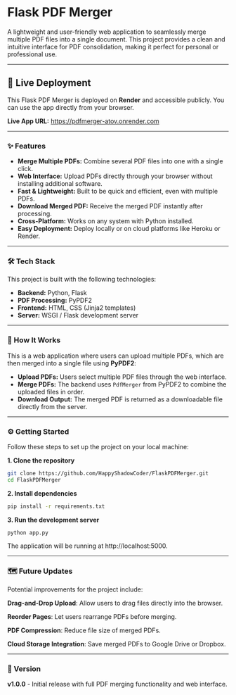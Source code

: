 # Flask PDF Merger

A lightweight and user-friendly web application to seamlessly merge multiple PDF files into a single document. This project provides a clean and intuitive interface for PDF consolidation, making it perfect for personal or professional use.
***

## 🚀 Live Deployment

This Flask PDF Merger is deployed on **Render** and accessible publicly. You can use the app directly from your browser.

**Live App URL:** https://pdfmerger-atov.onrender.com

***

### ✨ Features

- **Merge Multiple PDFs:** Combine several PDF files into one with a single click.
- **Web Interface:** Upload PDFs directly through your browser without installing additional software.
- **Fast & Lightweight:** Built to be quick and efficient, even with multiple PDFs.
- **Download Merged PDF:** Receive the merged PDF instantly after processing.
- **Cross-Platform:** Works on any system with Python installed.
- **Easy Deployment:** Deploy locally or on cloud platforms like Heroku or Render.

***

### 🛠️ Tech Stack

This project is built with the following technologies:

- **Backend:** Python, Flask
- **PDF Processing:** PyPDF2
- **Frontend:** HTML, CSS (Jinja2 templates)
- **Server:** WSGI / Flask development server

***

### 🚀 How It Works

This is a web application where users can upload multiple PDFs, which are then merged into a single file using **PyPDF2**:

- **Upload PDFs:** Users select multiple PDF files through the web interface.
- **Merge PDFs:** The backend uses `PdfMerger` from PyPDF2 to combine the uploaded files in order.
- **Download Output:** The merged PDF is returned as a downloadable file directly from the server.

***

### ⚙️ Getting Started

Follow these steps to set up the project on your local machine:

**1. Clone the repository**

```bash
git clone https://github.com/HappyShadowCoder/FlaskPDFMerger.git
cd FlaskPDFMerger
```

**2. Install dependencies**

```bash
pip install -r requirements.txt
```

**3. Run the development server**

```bash
python app.py
```

The application will be running at http://localhost:5000.

***

### 🗺️ Future Updates

Potential improvements for the project include:

**Drag-and-Drop Upload**: Allow users to drag files directly into the browser.

**Reorder Pages**: Let users rearrange PDFs before merging.

**PDF Compression**: Reduce file size of merged PDFs.

**Cloud Storage Integration**: Save merged PDFs to Google Drive or Dropbox.

***

### 📜 Version
**v1.0.0** - Initial release with full PDF merging functionality and web interface.
